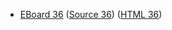 * [EBoard 36](../eboards/eboard.36.html)
  ([Source 36](../eboards/eboard.36.md))
  ([HTML 36](../eboards/eboard.36.html))
